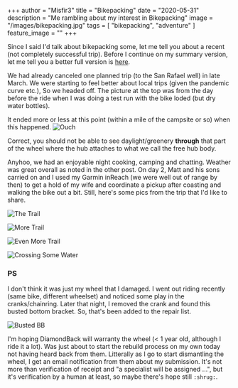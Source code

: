 +++
author = "Misfir3"
title = "Bikepacking"
date = "2020-05-31"
description = "Me rambling about my interest in Bikepacking"
image = "/images/bikepacking.jpg"
tags = [
    "bikepacking",
	"adventure"
]
feature_image = ""
+++


Since I said I'd talk about bikepacking some, let me tell you about a recent (not completely successful trip). Before I continue on my summary version, let me tell you a better full version is [here](https://intotheoutdoors.wordpress.com/2020/05/17/connecting-the-hobble-creeks-a-bikepacking-s24o/).

We had already canceled one planned trip (to the San Rafael well) in late March. We were starting to feel better about local trips (given the pandemic curve etc.), So we headed off. The picture at the top was from the day before the ride when I was doing a test run with the bike loded (but dry water bottles).

It ended more or less at this point (within a mile of the campsite or so) when this happened. ![Ouch](/images/borked-wheel.jpg)

Correct, you should not be able to see daylight/greenery **through** that part of the wheel where the hub attaches to what we call the free hub body.

Anyhoo, we had an enjoyable night cooking, camping and chatting. Weather was great overall as noted in the other post.  On day 2, Matt and his sons carried on and I used my Garmin inReach (we were well out of range by then) to get a hold of my wife and coordinate a pickup after coasting and walking the bike out a bit.  Still, here's some pics from the trip that I'd like to share.

![The Trail](/images/trail-view-1.jpg)

![More Trail](/images/trail-view-2.jpg)

![Even More Trail](/images/trail-view-3.jpg)

![Crossing Some Water](/images/river-xing.jpg)

### PS

I don't think it was just my wheel that I damaged. I went out riding recently (same bike, different wheelset) and noticed some play in the cranks/chainring. Later that night, I removed the crank and found this busted bottom bracket.  So, that's been added to the repair list. 

![Busted BB](/images/busted-bb.jpg)

I'm hoping DiamondBack will warranty the wheel (&lt; 1 year old, although I ride it a lot). Was just about to start the rebuild process on my own today not having heard back from them. Litterally as I go to start dismantling the wheel, I get an email notification from them about my submission. It's not more than verification of receipt and "a specialist will be assigned ...", but it's verification by a human at least, so maybe there's hope still `:shrug:`.
